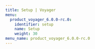 ```yaml
---
title: Setup | Voyager
menu:
  product_voyager_6.0.0-rc.0:
    identifier: setup
    name: Setup
    weight: 30
menu_name: product_voyager_6.0.0-rc.0
---
```

